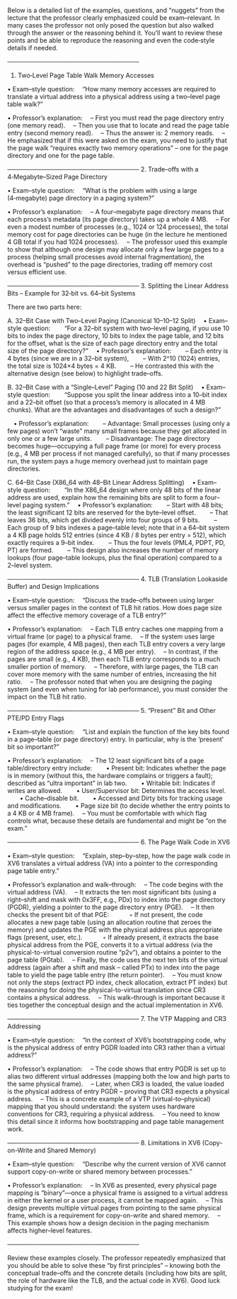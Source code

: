 Below is a detailed list of the examples, questions, and “nuggets” from the lecture that the professor clearly emphasized could be exam–relevant. In many cases the professor not only posed the question but also walked through the answer or the reasoning behind it. You’ll want to review these points and be able to reproduce the reasoning and even the code‐style details if needed.

──────────────────────────────
1. Two‐Level Page Table Walk Memory Accesses

• Exam–style question:
 “How many memory accesses are required to translate a virtual address into a physical address using a two–level page table walk?”

• Professor’s explanation:
 – First you must read the page directory entry (one memory read).
 – Then you use that to locate and read the page table entry (second memory read).
 – Thus the answer is: 2 memory reads.
 – He emphasized that if this were asked on the exam, you need to justify that the page walk “requires exactly two memory operations” – one for the page directory and one for the page table.

──────────────────────────────
2. Trade–offs with a 4‑Megabyte–Sized Page Directory

• Exam–style question:
 “What is the problem with using a large (4‑megabyte) page directory in a paging system?”

• Professor’s explanation:
 – A four–megabyte page directory means that each process’s metadata (its page directory) takes up a whole 4 MB.
 – For even a modest number of processes (e.g., 1024 or 124 processes), the total memory cost for page directories can be huge (in the lecture he mentioned 4 GB total if you had 1024 processes).
 – The professor used this example to show that although one design may allocate only a few large pages to a process (helping small processes avoid internal fragmentation), the overhead is “pushed” to the page directories, trading off memory cost versus efficient use.

──────────────────────────────
3. Splitting the Linear Address Bits – Example for 32‐bit vs. 64–bit Systems

There are two parts here:

A. 32–Bit Case with Two–Level Paging (Canonical 10–10–12 Split)
 • Exam–style question:
  “For a 32–bit system with two–level paging, if you use 10 bits to index the page directory, 10 bits to index the page table, and 12 bits for the offset, what is the size of each page directory entry and the total size of the page directory?”
 • Professor’s explanation:
  – Each entry is 4 bytes (since we are in a 32–bit system),
  – With 2^10 (1024) entries, the total size is 1024×4 bytes = 4 KB.
  – He contrasted this with the alternative design (see below) to highlight trade–offs.

B. 32–Bit Case with a “Single–Level” Paging (10 and 22 Bit Split)
 • Exam–style question:
  “Suppose you split the linear address into a 10–bit index and a 22–bit offset (so that a process’s memory is allocated in 4 MB chunks). What are the advantages and disadvantages of such a design?”

 • Professor’s explanation:
  – Advantage: Small processes (using only a few pages) won’t “waste” many small frames because they get allocated in only one or a few large units.
  – Disadvantage: The page directory becomes huge—occupying a full page frame (or more) for every process (e.g., 4 MB per process if not managed carefully), so that if many processes run, the system pays a huge memory overhead just to maintain page directories.

C. 64–Bit Case (X86_64 with 48–Bit Linear Address Splitting)
 • Exam–style question:
  “In the X86_64 design where only 48 bits of the linear address are used, explain how the remaining bits are split to form a four–level paging system.”
 • Professor’s explanation:
  – Start with 48 bits; the least significant 12 bits are reserved for the byte–level offset.
  – That leaves 36 bits, which get divided evenly into four groups of 9 bits.
  – Each group of 9 bits indexes a page–table level; note that in a 64–bit system a 4 KB page holds 512 entries (since 4 KB / 8 bytes per entry = 512), which exactly requires a 9–bit index.
  – Thus the four levels (PML4, PDPT, PD, PT) are formed.
  – This design also increases the number of memory lookups (four page–table lookups, plus the final operation) compared to a 2–level system.

──────────────────────────────
4. TLB (Translation Lookaside Buffer) and Design Implications

• Exam–style question:
 “Discuss the trade–offs between using larger versus smaller pages in the context of TLB hit ratios. How does page size affect the effective memory coverage of a TLB entry?”

• Professor’s explanation:
 – Each TLB entry caches one mapping from a virtual frame (or page) to a physical frame.
 – If the system uses large pages (for example, 4 MB pages), then each TLB entry covers a very large region of the address space (e.g., 4 MB per entry).
 – In contrast, if the pages are small (e.g., 4 KB), then each TLB entry corresponds to a much smaller portion of memory.
 – Therefore, with large pages, the TLB can cover more memory with the same number of entries, increasing the hit ratio.
 – The professor noted that when you are designing the paging system (and even when tuning for lab performance), you must consider the impact on the TLB hit ratio.

──────────────────────────────
5. “Present” Bit and Other PTE/PD Entry Flags

• Exam–style question:
 “List and explain the function of the key bits found in a page–table (or page directory) entry. In particular, why is the ‘present’ bit so important?”

• Professor’s explanation:
 – The 12 least significant bits of a page table/directory entry include:
  • Present bit: Indicates whether the page is in memory (without this, the hardware complains or triggers a fault); described as “ultra important” in lab two.
  • Writable bit: Indicates if writes are allowed.
  • User/Supervisor bit: Determines the access level.
  • Cache–disable bit.
  • Accessed and Dirty bits for tracking usage and modifications.
  • Page size bit (to decide whether the entry points to a 4 KB or 4 MB frame).
 – You must be comfortable with which flag controls what, because these details are fundamental and might be “on the exam.”

──────────────────────────────
6. The Page Walk Code in XV6

• Exam–style question:
 “Explain, step–by–step, how the page walk code in XV6 translates a virtual address (VA) into a pointer to the corresponding page table entry.”

• Professor’s explanation and walk–through:
 – The code begins with the virtual address (VA).
 – It extracts the ten most significant bits (using a right–shift and mask with 0x3FF, e.g., PDx) to index into the page directory (PGDR), yielding a pointer to the page directory entry (PGE).
 – It then checks the present bit of that PGE:
   ◦ If not present, the code allocates a new page table (using an allocation routine that zeroes the memory) and updates the PGE with the physical address plus appropriate flags (present, user, etc.).
   ◦ If already present, it extracts the base physical address from the PGE, converts it to a virtual address (via the physical-to-virtual conversion routine “p2v”), and obtains a pointer to the page table (PGtab).
 – Finally, the code uses the next ten bits of the virtual address (again after a shift and mask – called PTx) to index into the page table to yield the page table entry (the return pointer).
 – You must know not only the steps (extract PD index, check allocation, extract PT index) but the reasoning for doing the physical-to-virtual translation since CR3 contains a physical address.
 – This walk–through is important because it ties together the conceptual design and the actual implementation in XV6.

──────────────────────────────
7. The VTP Mapping and CR3 Addressing

• Exam–style question:
 “In the context of XV6’s bootstrapping code, why is the physical address of entry PGDR loaded into CR3 rather than a virtual address?”

• Professor’s explanation:
 – The code shows that entry PGDR is set up to alias two different virtual addresses (mapping both the low and high parts to the same physical frame).
 – Later, when CR3 is loaded, the value loaded is the physical address of entry PGDR – proving that CR3 expects a physical address.
 – This is a concrete example of a VTP (virtual-to–physical) mapping that you should understand: the system uses hardware conventions for CR3, requiring a physical address.
 – You need to know this detail since it informs how bootstrapping and page table management work.

──────────────────────────────
8. Limitations in XV6 (Copy-on-Write and Shared Memory)

• Exam–style question:
 “Describe why the current version of XV6 cannot support copy-on-write or shared memory between processes.”

• Professor’s explanation:
 – In XV6 as presented, every physical page mapping is “binary”—once a physical frame is assigned to a virtual address in either the kernel or a user process, it cannot be mapped again.
 – This design prevents multiple virtual pages from pointing to the same physical frame, which is a requirement for copy-on-write and shared memory.
 – This example shows how a design decision in the paging mechanism affects higher–level features.

──────────────────────────────

Review these examples closely. The professor repeatedly emphasized that you should be able to solve these “by first principles” – knowing both the conceptual trade–offs and the concrete details (including how bits are split, the role of hardware like the TLB, and the actual code in XV6). Good luck studying for the exam!